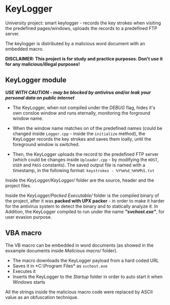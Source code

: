 # KeyLogger
University project: smart keylogger - records the key strokes when visiting the predefined pages/windows, uploads the records to a predefined FTP server. 

The keylogger is distributed by a malicious word document with an embedded macro.

**DISCLAIMER: This project is for study and practice purposes. Don't use it for any malicious/illegal purposes!**

## KeyLogger module
**_USE WITH CAUTION - may be blocked by antivirus and/or leak your personal data on public internet_**



* The KeyLogger, when not compiled under the _DEBUG_ flag, hides it's own consloe window and runs eternally, monitoring the forground window name.

* When the window name matches on of the predefined names (could be changed inside `Logger.cpp` - inside the `initialize` method), the KeyLogger records the key strokes and saves them loally, until the foreground window is switched.

* Then, the KeyLogger uploads the record to the predefined FTP server (which could be changes inside `Uploader.cpp` - by modifying the `HOST`, `USER` and `PASS` constants). The saved output file is named with a timestamp, in the following format: `keystrokes - %Y%m%d_%H%M%S.txt`



Inside the *KeyLogger/KeyLogger/* folder are the source, header and the project files.

Inside the *KeyLogger/Packed Executable/* folder is the compiled binary of the project, after it was **packed with UPX packer** - in order to make it harder for the antivirus system to detect the binary and to statically analyze it. In Addition, the KeyLogger compiled to run under the name **_"svchost.exe"_**, for user evasion purpose.

## VBA macro

The VB macro can be embedded in word documents (as showed in the exxample documents inside *Malicious macro/* folder).

* The macro downloads the KeyLogger payload from a hard coded URL
* Saves it in *C:\Program Files\* as `svchost.exe`
* Executes it
* Inserts the KeyLogger to the *Startup* folder in order to auto start it when Windows starts

All the strings inside the malicious macro code were replaced by ASCII value as an obfuscation technique.


